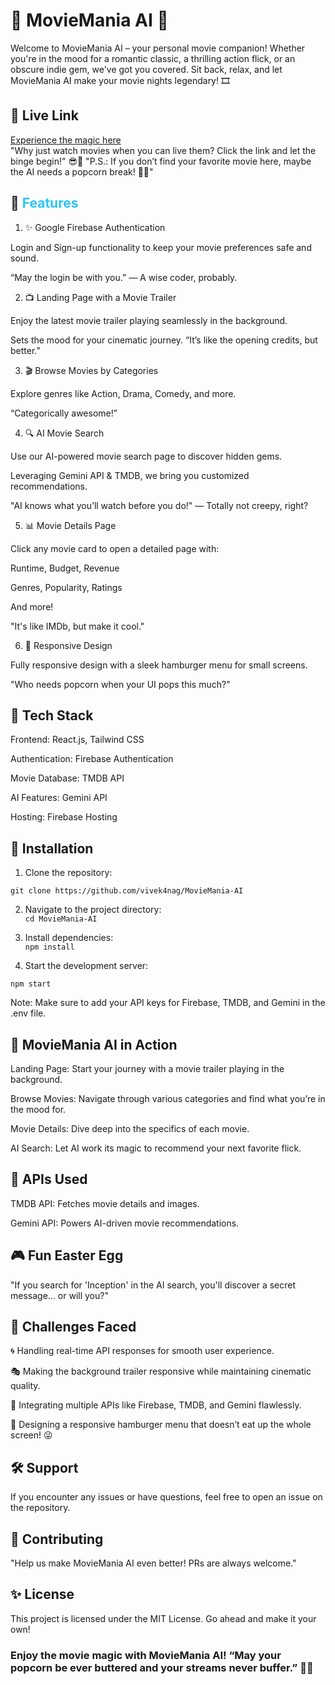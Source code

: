 # 🎥 MovieMania AI 🌟

Welcome to MovieMania AI – your personal movie companion! Whether you're in the mood for a romantic classic, a thrilling action flick, or an obscure indie gem, we've got you covered. Sit back, relax, and let MovieMania AI make your movie nights legendary! 🎞️

## 🔗 Live Link

[Experience the magic here](https://movie-mania-vivke04.netlify.app/)
<br>
"Why just watch movies when you can live them? Click the link and let the binge begin!" 😎🍿
"P.S.: If you don’t find your favorite movie here, maybe the AI needs a popcorn break! 🍕🤖"

## 🌆 <span style="color:#29c4f6">Features

1. ✨ Google Firebase Authentication

Login and Sign-up functionality to keep your movie preferences safe and sound.

“May the login be with you.” — A wise coder, probably.

2. 📺 Landing Page with a Movie Trailer

Enjoy the latest movie trailer playing seamlessly in the background.

Sets the mood for your cinematic journey. “It’s like the opening credits, but better.”

3. 🎬 Browse Movies by Categories

Explore genres like Action, Drama, Comedy, and more.

“Categorically awesome!”

4. 🔍 AI Movie Search

Use our AI-powered movie search page to discover hidden gems.

Leveraging Gemini API & TMDB, we bring you customized recommendations.

"AI knows what you’ll watch before you do!" — Totally not creepy, right?

5. 📊 Movie Details Page

Click any movie card to open a detailed page with:

Runtime, Budget, Revenue

Genres, Popularity, Ratings

And more!

"It's like IMDb, but make it cool."

6. 👟 Responsive Design

Fully responsive design with a sleek hamburger menu for small screens.

"Who needs popcorn when your UI pops this much?"

## 🚀 Tech Stack

Frontend: React.js, Tailwind CSS

Authentication: Firebase Authentication

Movie Database: TMDB API

AI Features: Gemini API

Hosting: Firebase Hosting

## 📲 Installation

1. Clone the repository:
   <br>

`git clone https://github.com/vivek4nag/MovieMania-AI`

2. Navigate to the project directory: <br>
   `cd MovieMania-AI`

3. Install dependencies: <br>
   `npm install`

4. Start the development server:
   <br>

`npm start`

Note: Make sure to add your API keys for Firebase, TMDB, and Gemini in the .env file.

## 🍿 MovieMania AI in Action

Landing Page: Start your journey with a movie trailer playing in the background.

Browse Movies: Navigate through various categories and find what you’re in the mood for.

Movie Details: Dive deep into the specifics of each movie.

AI Search: Let AI work its magic to recommend your next favorite flick.

## 🎥 APIs Used

TMDB API: Fetches movie details and images.

Gemini API: Powers AI-driven movie recommendations.

## 🎮 Fun Easter Egg

"If you search for 'Inception' in the AI search, you'll discover a secret message... or will you?"

## 🎢 Challenges Faced

🌀 Handling real-time API responses for smooth user experience.

🎭 Making the background trailer responsive while maintaining cinematic quality.

🧩 Integrating multiple APIs like Firebase, TMDB, and Gemini flawlessly.

🍔 Designing a responsive hamburger menu that doesn’t eat up the whole screen! 😜

## 🛠️ Support

If you encounter any issues or have questions, feel free to open an issue on the repository.

## 🙌 Contributing

"Help us make MovieMania AI even better! PRs are always welcome."

## ✨ License

This project is licensed under the MIT License. Go ahead and make it your own!

### Enjoy the movie magic with MovieMania AI! “May your popcorn be ever buttered and your streams never buffer.” 🍿✨
